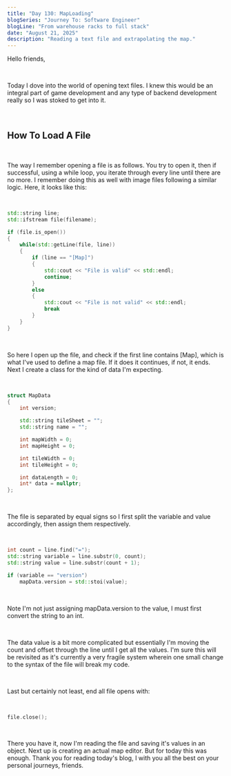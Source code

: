 ```yaml
---
title: "Day 130: MapLoading"
blogSeries: "Journey To: Software Engineer"
blogLine: "From warehouse racks to full stack"
date: "August 21, 2025"
description: "Reading a text file and extrapolating the map."
---
```


Hello friends,

<br>

Today I dove into the world of opening text files. I knew this would be an integral part of game development and any type of backend development really so I was stoked to get into it.

<br>

## How To Load A File

<br>

The way I remember opening a file is as follows. You try to open it, then if successful, using a while loop, you iterate through every line until there are no more. I remember doing this as well with image files following a similar logic. Here, it looks like this:

<br>

```cpp
std::string line;
std::ifstream file(filename);

if (file.is_open())
{
    while(std::getLine(file, line))
    {
        if (line == "[Map]")
        {
            std::cout << "File is valid" << std::endl;
            continue;
        }
        else
        {
            std::cout << "File is not valid" << std::endl;
            break
        }
    }
}
```

<br>

So here I open up the file, and check if the first line contains [Map], which is what I've used to define a map file. If it does it continues, if not, it ends. Next I create a class for the kind of data I'm expecting.

<br>

```cpp
struct MapData
{
	int version;

	std::string tileSheet = "";
	std::string name = "";

	int mapWidth = 0;
	int mapHeight = 0;

	int tileWidth = 0;
	int tileHeight = 0;

	int dataLength = 0;
	int* data = nullptr;
};
```

<br>

The file is separated by equal signs so I first split the variable and value accordingly, then assign them respectively.

<br>

```cpp
int count = line.find("=");
std::string variable = line.substr(0, count);
std::string value = line.substr(count + 1);

if (variable == "version")
    mapData.version = std::stoi(value);
```

<br>

Note I'm not just assigning mapData.version to the value, I must first convert the string to an int.

<br>

The data value is a bit more complicated but essentially I'm moving the count and offset through the line until I get all the values. I'm sure this will be revisited as it's currently a very fragile system wherein one small change to the syntax of the file will break my code.

<br>

Last but certainly not least, end all file opens with:

<br>

```cpp
file.close();
```

<br>

There you have it, now I'm reading the file and saving it's values in an object. Next up is creating an actual map editor. But for today this was enough. Thank you for reading today's blog, I with you all the best on your personal journeys, friends.
